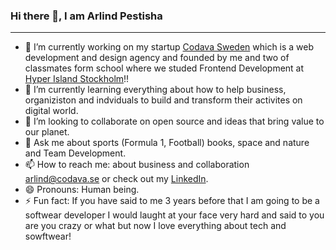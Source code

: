 ### Hi there 👋, I am Arlind Pestisha

---

<!--
**ArlindPestisha/ArlindPestisha** is a ✨ _special_ ✨ repository because its `README.md` (this file) appears on your GitHub profile. -->

- 🔭 I’m currently working on my startup [Codava Sweden](https://codava.se/) which is a web development and design agency and founded by me and two of classmates form school where we studed Frontend Development at [Hyper Island Stockholm](https://www.hyperisland.com/)!!
- 🌱 I’m currently learning everything about how to help business, organiziston and indviduals to build and transform their activites on digital world.
- 👯 I’m looking to collaborate on open source and ideas that bring value to our planet.
- 💬 Ask me about sports (Formula 1, Football) books, space and nature and Team Development.
- 📫 How to reach me: about business and collaboration arlind@codava.se or check out my [LinkedIn](https://www.linkedin.com/in/arlind-pestisha-83944b147/).
- 😄 Pronouns: Human being.
- ⚡ Fun fact: If you have said to me 3 years before that I am going to be a softwear developer I would laught at your face very hard and said to you are you crazy or what but now I love everything about tech and sowftwear!


